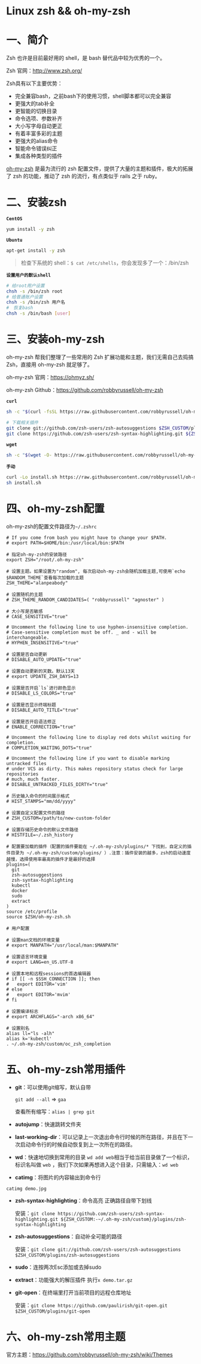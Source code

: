 # Linux zsh && oh-my-zsh

# 一、简介

Zsh 也许是目前最好用的 shell，是 bash 替代品中较为优秀的一个。

Zsh 官网：http://www.zsh.org/

Zsh具有以下主要优势：

- 完全兼容bash，之前bash下的使用习惯，shell脚本都可以完全兼容
- 更强大的tab补全
- 更智能的切换目录
- 命令选项、参数补齐
- 大小写字母自动更正
- 有着丰富多彩的主题
- 更强大的alias命令
- 智能命令错误纠正
- 集成各种类型的插件

[oh-my-zsh](https://github.com/robbyrussell/oh-my-zsh) 是最为流行的 zsh 配置文件，提供了大量的主题和插件，极大的拓展了 zsh 的功能，推动了 zsh 的流行，有点类似于 rails 之于 ruby。

# 二、安装zsh

**`CentOS`**

```bash
yum install -y zsh
```

**`Ubuntu`**

```bash
apt-get install -y zsh
```

> 检查下系统的 shell：`$ cat /etc/shells`，你会发现多了一个：/bin/zsh

**`设置用户的默认shell`**

```bash
# 给root用户设置
chsh -s /bin/zsh root
# 给普通账户设置
chsh -s /bin/zsh 用户名
#　恢复bash
chsh -s /bin/bash [user]
```

# 三、安装oh-my-zsh

oh-my-zsh 帮我们整理了一些常用的 Zsh 扩展功能和主题，我们无需自己去捣搞 Zsh，直接用 oh-my-zsh 就足够了。

oh-my-zsh 官网：https://ohmyz.sh/

oh-my-zsh Github：https://github.com/robbyrussell/oh-my-zsh

**`curl`**

```bash
sh -c "$(curl -fsSL https://raw.githubusercontent.com/robbyrussell/oh-my-zsh/master/tools/install.sh)"

# 下载相关插件
git clone git://github.com/zsh-users/zsh-autosuggestions $ZSH_CUSTOM/plugins/zsh-autosuggestions
git clone https://github.com/zsh-users/zsh-syntax-highlighting.git ${ZSH_CUSTOM:-~/.oh-my-zsh/custom}/plugins/zsh-syntax-highlighting
```

**`wget`**

```bash
sh -c "$(wget -O- https://raw.githubusercontent.com/robbyrussell/oh-my-zsh/master/tools/install.sh)"
```

**`手动`**

```bash
curl -Lo install.sh https://raw.githubusercontent.com/robbyrussell/oh-my-zsh/master/tools/install.sh
sh install.sh
```

# 四、oh-my-zsh配置

oh-my-zsh的配置文件路径为`~/.zshrc`

```properties
# If you come from bash you might have to change your $PATH.
# export PATH=$HOME/bin:/usr/local/bin:$PATH

# 指定oh-my-zsh的安装路径
export ZSH="/root/.oh-my-zsh"

# 设置主题。如果设置为"random", 每次启动oh-my-zsh会随机加载主题,可使用`echo $RANDOM_THEME`查看每次加载的主题
ZSH_THEME="alanpeabody"

# 设置随机的主题
# ZSH_THEME_RANDOM_CANDIDATES=( "robbyrussell" "agnoster" )

# 大小写是否敏感
# CASE_SENSITIVE="true"

# Uncomment the following line to use hyphen-insensitive completion.
# Case-sensitive completion must be off. _ and - will be interchangeable.
# HYPHEN_INSENSITIVE="true"

# 设置是否自动更新
# DISABLE_AUTO_UPDATE="true"

# 设置自动更新的天数。默认13天
# export UPDATE_ZSH_DAYS=13

# 设置是否开启`ls`进行颜色显示
# DISABLE_LS_COLORS="true"

# 设置是否显示终端标题
# DISABLE_AUTO_TITLE="true"

# 设置是否开启语法修正
# ENABLE_CORRECTION="true"

# Uncomment the following line to display red dots whilst waiting for completion.
# COMPLETION_WAITING_DOTS="true"

# Uncomment the following line if you want to disable marking untracked files
# under VCS as dirty. This makes repository status check for large repositories
# much, much faster.
# DISABLE_UNTRACKED_FILES_DIRTY="true"

# 历史输入命令的时间展示格式
# HIST_STAMPS="mm/dd/yyyy"

# 设置自定义配置文件的路径
# ZSH_CUSTOM=/path/to/new-custom-folder

# 设置存储历史命令的默认文件路径
# HISTFILE=~/.zsh_history

# 配置要加载的插件（配置的插件要能在 ~/.oh-my-zsh/plugins/* 下找到，自定义的插件目录为 ~/.oh-my-zsh/custom/plugins/ ）.注意：插件安装的越多，zsh的启动速度越慢，选择使用率最高的插件才是最好的选择
plugins=(
  git
  zsh-autosuggestions
  zsh-syntax-highlighting
  kubectl
  docker
  sudo
  extract
)
source /etc/profile
source $ZSH/oh-my-zsh.sh

# 用户配置

# 设置man文档的环境变量
# export MANPATH="/usr/local/man:$MANPATH"

# 设置语言环境变量
# export LANG=en_US.UTF-8

# 设置本地和远程sessions的首选编辑器
# if [[ -n $SSH_CONNECTION ]]; then
#   export EDITOR='vim'
# else
#   export EDITOR='mvim'
# fi

# 设置编译标志
# export ARCHFLAGS="-arch x86_64"

# 设置别名
alias ll="ls -alh"
alias k='kubectl'
. ~/.oh-my-zsh/custom/oc_zsh_completion
```

# 五、oh-my-zsh常用插件

- **git**：可以使用git缩写，默认自带

   `git add --all` => `gaa`

  查看所有缩写：`alias | grep git`

- **autojump**：快速跳转文件夹

- **last-working-dir**：可以记录上一次退出命令行时候的所在路径，并且在下一次启动命令行的时候自动恢复到上一次所在的路径。
  
- **wd**：快速地切换到常用的目录
  `wd add web`相当于给当前目录做了一个标识，标识名叫做 `web` ，我们下次如果再想进入这个目录，只需输入：`wd web`

- **catimg**：将图片的内容输出到命令行
  

`catimg demo.jpg`

- **zsh-syntax-highlighting**：命令高亮 正确路径自带下划线

  安装：`git clone https://github.com/zsh-users/zsh-syntax-highlighting.git ${ZSH_CUSTOM:-~/.oh-my-zsh/custom}/plugins/zsh-syntax-highlighting`

- **zsh-autosuggestions**：自动补全可能的路径
  
  安装：`git clone git://github.com/zsh-users/zsh-autosuggestions $ZSH_CUSTOM/plugins/zsh-autosuggestions`
  
- **sudo**：连按两次Esc添加或去掉sudo
  
- **extract**：功能强大的解压插件
  执行`x demo.tar.gz`
  
- **git-open**：在终端里打开当前项目的远程仓库地址

  安装：`git clone https://github.com/paulirish/git-open.git $ZSH_CUSTOM/plugins/git-open`

# 六、oh-my-zsh常用主题

官方主题：https://github.com/robbyrussell/oh-my-zsh/wiki/Themes